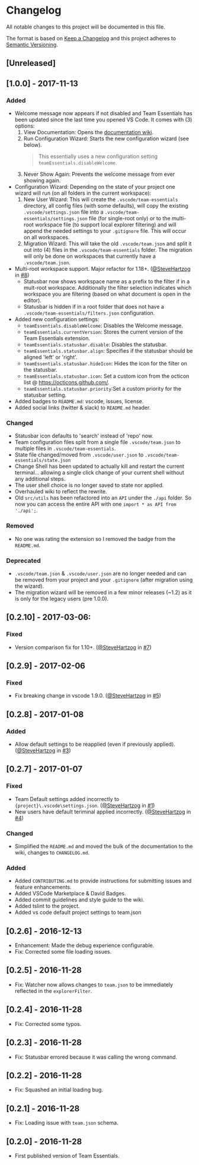 # Changelog
All notable changes to this project will be documented in this file.

The format is based on [Keep a Changelog](http://keepachangelog.com/en/1.0.0/)
and this project adheres to [Semantic Versioning](http://semver.org/spec/v2.0.0.html).

## [Unreleased]
## [1.0.0] - 2017-11-13
### Added
  - Welcome message now appears if not disabled and Team Essentials has been updated since the last time you opened VS Code. It comes with (3) options:
    1. View Documentation: Opens the [documentation wiki](https://github.com/SteveHartzog/team-essentials/wiki).
    2. Run Configuration Wizard: Starts the new configuration wizard (see below).
       > This essentially uses a new configuration setting `teamEssentials.disableWelcome`.
    3. Never Show Again: Prevents the welcome message from ever showing again.
  - Configuration Wizard: Depending on the state of your project one wizard will run (on all folders in the current workspace):
    1. New User Wizard: This will create the `.vscode/team-essentials` directory, all config files (with some defaults), will copy the existing `.vscode/settings.json` file into a `.vscode/team-essentials/settings.json` file (for single-root only) or to the multi-root workspace file (to support local explorer filtering) and will append the needed settings to your `.gitignore` file. This will occur on all workspaces.
    2. Migration Wizard: This will take the old `.vscode/team.json` and split it out into (4) files in the `.vscode/team-essentials` folder. The migration will only be done on workspaces that currently have a `.vscode/team.json`.
  - Multi-root workspace support. Major refactor for 1.18+. ([@SteveHartzog](https://github.com/stevehartzog) in [#8](https://github.com/SteveHartzog/team-essentials/issues/8))
    * Statusbar now shows workspace name as a prefix to the filter if in a mult-root workspace. Additionally the filter selection indicates which workspace you are filtering (based on what document is open in the editor).
    * Statusbar is hidden if in a root folder that does not have a `.vscode/team-essentials/filters.json` configuration.
  - Added new configuration settings:
    * `teamEssentials.disableWelcome`: Disables the Welcome message.
    * `teamEssentials.currentVersion`: Stores the current version of the Team Essentials extension.
    * `teamEssentials.statusbar.disable`: Disables the statusbar.
    * `teamEssentials.statusbar.align`: Specifies if the statusbar should be aligned 'left' or 'right'.
    * `teamEssentials.statusbar.hideIcon`: Hides the icon for the filter on the statusbar.
    * `teamEssentials.statusbar.icon`: Set a custom icon from the octicon list @ https://octicons.github.com/.
    * `teamEssentials.statusbar.priority`:Set a custom priority for the statusbar setting.
  - Added badges to `README.md`: vscode, issues, license.
  - Added social links (twitter & slack) to `README.md` header.

### Changed
  - Statusbar icon defaults to 'search' instead of 'repo' now.
  - Team configuration files split from a single file `.vscode/team.json` to multiple files in `.vscode/team-essentials`.
  - State file changed/moved from `.vscode/user.json` to `.vscode/team-essentials/state.json`
  - Change Shell has been updated to actually kill and restart the current terminal... allowing a single click change of your current shell without any additional steps.
  - The user shell choice is no longer saved to state nor applied.
  - Overhauled wiki to reflect the rewrite.
  - Old `src/utils` has been refactored into an `API` under the `./api` folder. So now you can access the entire API with one `import * as API from './api';`.

### Removed
  - No one was rating the extension so I removed the badge from the `README.md`.

### Deprecated
  - `.vscode/team.json` & `.vscode/user.json` are no longer needed and can be removed from your project and your `.gitignore` (after migration using the wizard).
  - The migration wizard will be removed in a few minor releases (~1.2) as it is only for the legacy users (pre 1.0.0).

## [0.2.10] - 2017-03-06:
### Fixed
  - Version comparison fix for 1.10+. ([@SteveHartzog](https://github.com/stevehartzog) in [#7](https://github.com/SteveHartzog/team-essentials/issues/7))

## [0.2.9] - 2017-02-06
### Fixed
  - Fix breaking change in vscode 1.9.0.  ([@SteveHartzog](https://github.com/stevehartzog) in [#5](https://github.com/SteveHartzog/team-essentials/issues/5))

## [0.2.8] - 2017-01-08
### Added
  - Allow default settings to be reapplied (even if previously applied). ([@SteveHartzog](https://github.com/stevehartzog) in [#3](https://github.com/SteveHartzog/team-essentials/issues/3))

## [0.2.7] - 2017-01-07
### Fixed
  - Team Default settings added incorrectly to `{project}\.vscode\settings.json`. ([@SteveHartzog](https://github.com/stevehartzog) in [#1](https://github.com/SteveHartzog/team-essentials/issues/1))
  - New users have default teriminal applied incorrectly. ([@SteveHartzog](https://github.com/stevehartzog) in [#4](https://github.com/SteveHartzog/team-essentials/issues/4))

### Changed
  - Simplified the `README.md` and moved the bulk of the documentation to the wiki, changes to `CHANGELOG.md`.

### Added
  - Added `CONTRIBUTING.md` to provide instructions for submitting issues and feature enhancements.
  - Added VSCode Marketplace & David Badges.
  - Added commit guidelines and style guide to the wiki.
  - Added tslint to the project.
  - Added vs code default project settings to team.json

## [0.2.6] - 2016-12-13
  - Enhancement: Made the debug experience configurable.
  - Fix: Corrected some file loading issues.

## [0.2.5] - 2016-11-28
  - Fix: Watcher now allows changes to `team.json` to be immediately reflected in the `explorerFilter`.

## [0.2.4] - 2016-11-28
  - Fix: Corrected some typos.

## [0.2.3] - 2016-11-28
  - Fix: Statusbar errored because it was calling the wrong command.

## [0.2.2] - 2016-11-28
  - Fix: Squashed an initial loading bug.

## [0.2.1] - 2016-11-28
  - Fix: Loading issue with `team.json` schema.

## [0.2.0] - 2016-11-28
  - First published version of Team Essentials.
